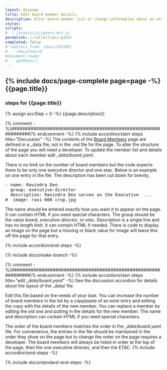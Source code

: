 ```yaml
---
layout: docpage
title: Edit board member details
description: Alter board member list or change information about an entry
styles:
scripts:
#  - /assets/js/jquery.min.js
permalink: /:collection/:path/
completed: false
# redirect_from: /docs/FOLDER/
#  - /docs/board/
#document-ready:
#  - getRate();
---
```


## {% include docs/page-complete page=page -%}{{page.title}}

<h3 class="usa-sr-only">steps for {{page.title}}</h3>
{% assign accStep = 0 -%}
{{page.description}}

{% comment -%}###############################################################{% endcomment -%}
{% include accordion/start-steps title="Discussion" -%}
The contents of the [Board Members]({{site.baseurl}}/board-members) page are defined in a _data file, not in the .md file for the page.  To alter the structure of the page you will need a developer.  To update the member list and details about each member edit *_data/board.yaml*.

There is no limit on the number of board members but the code expects there to be only one executive director and one etac.  Below is an example on one entry in the file.  The description has been cut down for brevity.

<pre>
- name: Ravindra Deo
  group: executive-director
  description: Ravindra Deo serves as the Executive  ...
#  image: ravi-600_crop.jpg
</pre>

The name should be entered exactly how you want it to appear on the page.  It can contain HTML if you need special characters.  The group should be the value *board*, *executive-director*, or *etac*.  Description is a single line and has no length limit. It can contain HTML if needed.  There is code to display an image on the page but a missing or black value for image will leave this off the page for that entry.

{% include accordion/end-steps -%}


{% include docs/make-branch -%}


{% comment -%}###############################################################{% endcomment -%}
{% include accordion/start-steps title="edit <i>_data/board.yaml</i>" -%}
See the discussion accordion for details about the layout of the _data/ file.

Edit this file based on the needs of your task.  You can increase the number of board members in the list by a copy/paste of an exist entry and editing the copy with the details of the new member.  You can replace a member by editing the old one and putting in the details for the new member.  The name and description can contain HTML if you need special characters.

The order of the board members matches the order in the *_data/board.yaml* file.  For convenience, the entries in the file should be maintained in the order they show on the page but to change the order on the page requires a developer.  The board members will always be listed in order at the top of the page, then the one executive director, and then the ETAC.
{% include accordion/end-steps -%}


{% include docs/standard-end-steps -%}
